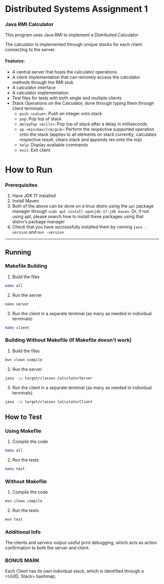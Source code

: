 # Distributed Systems Assignment 1

### Java RMI Calculator

This program uses Java RMI to implement a Distributed Calculator

The calculator is implemented through unique stacks for each client connecting to the server. 

#### Features:
- A central server that hosts the calculator operations
- A client implementation that can remotely access the calculator methods through the RMI stub
- A calculator interface
- A calculator implementation
- Test files for tests with both single and multiple clients
- Stack Operations on the Calculator, done through typing them through client terminals:
    - `push <value>`: Push an integer onto stack
    - `pop`: Pop top of stack
    - `delayPop <mills>`: Pop top of stack after a delay in milliseconds
    - `op <min/max/lcm/gcd>`: Perform the respective supported operation onto the stack (applies to all elements on stack currently; calculates respective result, clears stack and appends res onto the top)
    - `help`: Display available commands
    - `exit`: Exit client  


# How to Run

### Prerequisites
1. Have JDK 17 installed
2. Install Maven
3. Both of the above can be done on a linux distro using the `apt` package manager through `sudo apt install openjdk-17-jdk maven`. Or, if not using apt, please search how to install these packages using that distro's package manager
4. Check that you have successfully installed them by running `java -version` and `mvn -version`


----

## Running

### Makefile Building
1. Build the files
```bash
make all
```
2. Run the server
```bash
make server
```
3. Run the client in a separate terminal (as many as needed in individual terminals)
```bash
make client
```

### Building Without Makefile (If Makefile doesn't work)
1. Build the files
```bash
mvn clean compile
```
2. Run the server
```bash
java -cp target/classes CalculatorServer
```
3. Run the client in a separate terminal (as many as needed in individual terminals)
```bash
java -cp target/classes CalculatorClient
```


## How to Test
### Using Makefile
1. Compile the code
```bash
make all
```
2. Run the tests
```bash
make test
```

### Without Makefile
1. Compile the code
```bash
mvn clean compile
```
2. Run the tests
```bash
mvn test
```

### Additional Info
The clients and servers output useful print debugging, which acts as action confirmation to both the server and client.

### BONUS MARK
Each Client has its own individual stack, which is identified through a <UUID, Stack> hashmap;
